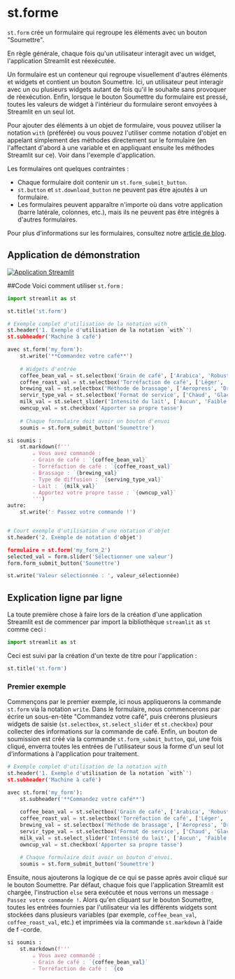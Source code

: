# st.forme

`st.form` crée un formulaire qui regroupe les éléments avec un bouton "Soumettre".

En règle générale, chaque fois qu'un utilisateur interagit avec un widget, l'application Streamlit est réexécutée.

Un formulaire est un conteneur qui regroupe visuellement d'autres éléments et widgets et contient un bouton Soumettre. Ici, un utilisateur peut interagir avec un ou plusieurs widgets autant de fois qu'il le souhaite sans provoquer de réexécution. Enfin, lorsque le bouton Soumettre du formulaire est pressé, toutes les valeurs de widget à l'intérieur du formulaire seront envoyées à Streamlit en un seul lot.

Pour ajouter des éléments à un objet de formulaire, vous pouvez utiliser la notation `with` (préférée) ou vous pouvez l'utiliser comme notation d'objet en appelant simplement des méthodes directement sur le formulaire (en l'affectant d'abord à une variable et en appliquant ensuite les méthodes Streamlit sur ce). Voir dans l'exemple d'application.

Les formulaires ont quelques contraintes :
- Chaque formulaire doit contenir un `st.form_submit_button`.
- `st.button` et `st.download_button` ne peuvent pas être ajoutés à un formulaire.
- Les formulaires peuvent apparaître n'importe où dans votre application (barre latérale, colonnes, etc.), mais ils ne peuvent pas être intégrés à d'autres formulaires.

Pour plus d'informations sur les formulaires, consultez notre [article de blog](https://blog.streamlit.io/introducing-submit-button-and-forms/).

## Application de démonstration

[![Application Streamlit](https://static.streamlit.io/badges/streamlit_badge_black_white.svg)](https://share.streamlit.io/dataprofessor/st.form/)

##Code
Voici comment utiliser `st.form` :
```python
import streamlit as st

st.title('st.form')

# Exemple complet d'utilisation de la notation with
st.header('1. Exemple d'utilisation de la notation `with`')
st.subheader('Machine à café')

avec st.form('my_form'):
    st.write('**Commandez votre café**')
    
    # Widgets d'entrée
    coffee_bean_val = st.selectbox('Grain de café', ['Arabica', 'Robusta'])
    coffee_roast_val = st.selectbox('Torréfaction de café', ['Léger', 'Moyen', 'Foncé'])
    brewing_val = st.selectbox('Méthode de brassage', ['Aeropress', 'Drip', 'Presse française', 'Moka pot', 'Siphon'])
    servir_type_val = st.selectbox('Format de service', ['Chaud', 'Glacé', 'Frappe'])
    milk_val = st.select_slider('Intensité du lait', ['Aucun', 'Faible', 'Moyenne', 'Elevée'])
    owncup_val = st.checkbox('Apporter sa propre tasse')
    
    # Chaque formulaire doit avoir un bouton d'envoi
    soumis = st.form_submit_button('Soumettre')

si soumis :
    st.markdown(f'''
        ☕ Vous avez commandé :
        - Grain de café : `{coffee_bean_val}`
        - Torréfaction de café : `{coffee_roast_val}`
        - Brassage : `{brewing_val}`
        - Type de diffusion : `{serving_type_val}`
        - Lait : `{milk_val}`
        - Apportez votre propre tasse : `{owncup_val}`
        ''')
autre:
    st.write('☝️ Passez votre commande !')


# Court exemple d'utilisation d'une notation d'objet
st.header('2. Exemple de notation d'objet')

formulaire = st.form('my_form_2')
selected_val = form.slider('Sélectionner une valeur')
form.form_submit_button('Soumettre')

st.write('Valeur sélectionnée : ', valeur_sélectionnée)
```

## Explication ligne par ligne
La toute première chose à faire lors de la création d'une application Streamlit est de commencer par import la bibliothèque `streamlit` as `st` comme ceci :
```python
import streamlit as st
```

Ceci est suivi par la création d'un texte de titre pour l'application :
```python
st.title('st.form')
```

### Premier exemple
Commençons par le premier exemple, ici nous appliquerons la commande `st.form` via la notation `write`. Dans le formulaire, nous commencerons par écrire un sous-en-tête "Commandez votre café", puis créerons plusieurs widgets de saisie (`st.selectbox`, `st.select_slider` et `st.checkbox`) pour collecter des informations sur la commande de café. Enfin, un bouton de soumission est créé via la commande `st.form_submit_button`, qui, une fois cliqué, enverra toutes les entrées de l'utilisateur sous la forme d'un seul lot d'informations à l'application pour traitement.
```python
# Exemple complet d'utilisation de la notation with
st.header('1. Exemple d'utilisation de la notation `with`')
st.subheader('Machine à café')

avec st.form('my_form'):
    st.subheader('**Commandez votre café**')
    
    coffee_bean_val = st.selectbox('Grain de café', ['Arabica', 'Robusta'])
    coffee_roast_val = st.selectbox('Torréfaction de café', ['Léger', 'Moyen', 'Foncé'])
    brewing_val = st.selectbox('Méthode de brassage', ['Aeropress', 'Drip', 'Presse française', 'Moka pot', 'Siphon'])
    servir_type_val = st.selectbox('Format de service', ['Chaud', 'Glacé', 'Frappe'])
    milk_val = st.select_slider('Intensité du lait', ['Aucun', 'Faible', 'Moyenne', 'Elevée'])
    owncup_val = st.checkbox('Apporter sa propre tasse')
    
    # Chaque formulaire doit avoir un bouton d'envoi.
    soumis = st.form_submit_button('Soumettre')
```

Ensuite, nous ajouterons la logique de ce qui se passe après avoir cliqué sur le bouton Soumettre. Par défaut, chaque fois que l'application Streamlit est chargée, l'instruction `else` sera exécutée et nous verrons un message `☝️ Passez votre commande !`. Alors qu'en cliquant sur le bouton Soumettre, toutes les entrées fournies par l'utilisateur via les différents widgets sont stockées dans plusieurs variables (par exemple, `coffee_bean_val`, `coffee_roast_val`, etc.) et imprimées via la commande `st.markdown` à l'aide de f -corde.
```python
si soumis :
    st.markdown(f'''
        ☕ Vous avez commandé :
        - Grain de café : `{coffee_bean_val}`
        - Torréfaction de café : `{co